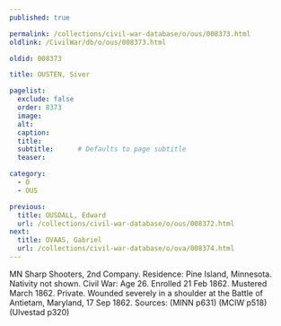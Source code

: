 ```yaml
---
published: true

permalink: /collections/civil-war-database/o/ous/008373.html
oldlink: /CivilWar/db/o/ous/008373.html

oldid: 008373

title: OUSTEN, Siver

pagelist:
  exclude: false
  order: 8373
  image: 
  alt:
  caption:
  title:
  subtitle:      # Defaults to page subtitle
  teaser:

category: 
  - O 
  - OUS

previous:
  title: OUSDALL, Edward
  url: /collections/civil-war-database/o/ous/008372.html  
next:
  title: OVAAS, Gabriel
  url: /collections/civil-war-database/o/ova/008374.html   
---
```

MN Sharp Shooters, 2nd Company. Residence: Pine Island, Minnesota. Nativity not shown. Civil War: Age 26. Enrolled 21 Feb 1862. Mustered March 1862. Private. Wounded severely in a shoulder at the Battle of Antietam, Maryland, 17 Sep 1862. Sources: (MINN p631) (MCIW p518) (Ulvestad p320)